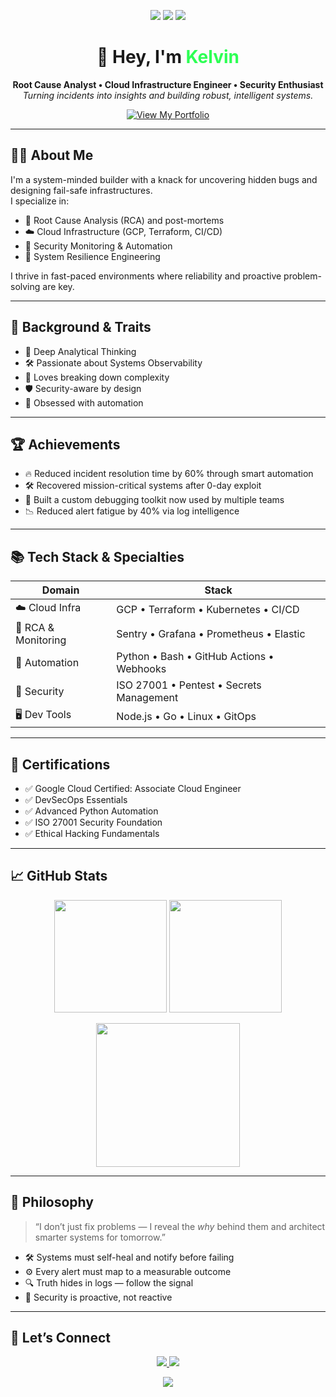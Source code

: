 <!-- MacOS-like Terminal Header -->
<p align="center">
  <img src="https://img.shields.io/badge/●-FF5F57?style=flat-square&logoColor=white" />
  <img src="https://img.shields.io/badge/●-FFBD2E?style=flat-square&logoColor=white" />
  <img src="https://img.shields.io/badge/●-28C940?style=flat-square&logoColor=white" />
</p>

<h1 align="center">👋 Hey, I'm <span style="color:#2dff54;">Kelvin</span></h1>

<p align="center">
  <b>Root Cause Analyst • Cloud Infrastructure Engineer • Security Enthusiast</b><br>
  <em>Turning incidents into insights and building robust, intelligent systems.</em>
</p>

<p align="center">
  <a href="https://preview--infra-secure-portfolio.lovable.app" target="_blank">
    <img alt="View My Portfolio" src="https://img.shields.io/badge/View%20Portfolio-0AC18E?style=for-the-badge&logo=vercel&logoColor=white" />
  </a>
</p>

---

## 👨‍💻 About Me

I'm a system-minded builder with a knack for uncovering hidden bugs and designing fail-safe infrastructures.  
I specialize in:

- 🔎 Root Cause Analysis (RCA) and post-mortems
- ☁️ Cloud Infrastructure (GCP, Terraform, CI/CD)
- 🔐 Security Monitoring & Automation
- 🔧 System Resilience Engineering

I thrive in fast-paced environments where reliability and proactive problem-solving are key.

---

## 🧬 Background & Traits

- 🧠 Deep Analytical Thinking  
- 🛠️ Passionate about Systems Observability  
- 🧩 Loves breaking down complexity  
- 🛡️ Security-aware by design  
- 🔁 Obsessed with automation  

---

## 🏆 Achievements

- 🔥 Reduced incident resolution time by 60% through smart automation  
- 🛠️ Recovered mission-critical systems after 0-day exploit  
- 🧠 Built a custom debugging toolkit now used by multiple teams  
- 📉 Reduced alert fatigue by 40% via log intelligence  

---

## 📚 Tech Stack & Specialties

| Domain | Stack |
| ------ | ----- |
| ☁️ Cloud Infra | GCP • Terraform • Kubernetes • CI/CD |
| 🧠 RCA & Monitoring | Sentry • Grafana • Prometheus • Elastic |
| 🧰 Automation | Python • Bash • GitHub Actions • Webhooks |
| 🔐 Security | ISO 27001 • Pentest • Secrets Management |
| 🖥️ Dev Tools | Node.js • Go • Linux • GitOps |

---

## 📜 Certifications

- ✅ Google Cloud Certified: Associate Cloud Engineer  
- ✅ DevSecOps Essentials  
- ✅ Advanced Python Automation  
- ✅ ISO 27001 Security Foundation  
- ✅ Ethical Hacking Fundamentals  

---

## 📈 GitHub Stats

<p align="center">
  <img src="https://github-readme-stats.vercel.app/api?username=kelvimw&show_icons=true&theme=github_dark&hide_border=true" height="180em" />
  <img src="https://github-readme-stats.vercel.app/api/top-langs/?username=kelvimw&layout=compact&theme=github_dark&hide_border=true" height="180em" />
</p>

<p align="center">
  <img src="https://github-readme-streak-stats.herokuapp.com/?user=kelvimw&theme=dark&hide_border=true" height="230em" />
</p>

---

## 🧭 Philosophy

> “I don’t just fix problems — I reveal the *why* behind them and architect smarter systems for tomorrow.”

- 🛠️ Systems must self-heal and notify before failing  
- ⚙️ Every alert must map to a measurable outcome  
- 🔍 Truth hides in logs — follow the signal  
- 🔐 Security is proactive, not reactive  

---

## 🤝 Let’s Connect

<p align="center">
  <a href="mailto:youremail@example.com">
    <img src="https://img.shields.io/badge/email-0AC18E?style=for-the-badge&logo=gmail&logoColor=white" />
  </a>
  <a href="https://linkedin.com/in/yourlinkedin">
    <img src="https://img.shields.io/badge/linkedin-0AC18E?style=for-the-badge&logo=linkedin&logoColor=white" />
  </a>
</p>

<p align="center">
  <img src="https://komarev.com/ghpvc/?username=kelvimw&style=flat-square&color=2dff54" />
</p>
